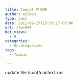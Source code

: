 ```yaml
---
title: tomcat 热部署
author: wiloon
type: post
date: 2011-09-27T15:58:17+00:00
url: /?p=944
bot_views:
  - 9
categories:
  - Uncategorized
tags:
  - Tomcat

---
```

update file /conf/context.xml